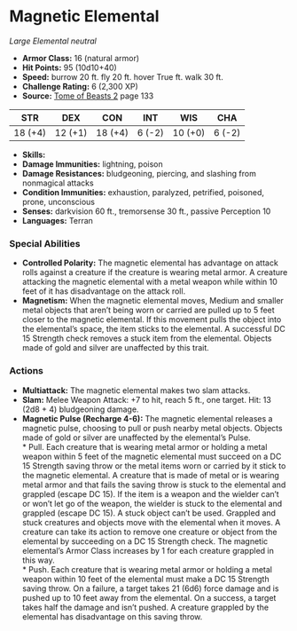 # Magnetic Elemental

*Large* *Elemental* *neutral*

- **Armor Class:** 16 (natural armor)
- **Hit Points:** 95 (10d10+40)
- **Speed:** burrow 20 ft. fly 20 ft. hover True ft. walk 30 ft.
- **Challenge Rating:** 6 (2,300 XP)
- **Source:** [Tome of Beasts 2](https://koboldpress.com/kpstore/product/tome-of-beasts-2-for-5th-edition) page 133

| STR | DEX | CON | INT | WIS | CHA |
| --- | --- | --- | --- | --- | --- |
| 18 (+4) | 12 (+1) | 18 (+4) | 6 (-2) | 10 (+0) | 6 (-2) |

- **Skills:** 
- **Damage Immunities:** lightning, poison
- **Damage Resistances:** bludgeoning, piercing, and slashing from nonmagical attacks
- **Condition Immunities:** exhaustion, paralyzed, petrified, poisoned, prone, unconscious
- **Senses:** darkvision 60 ft., tremorsense 30 ft., passive Perception 10
- **Languages:** Terran
### Special Abilities
- **Controlled Polarity:** The magnetic elemental has advantage on attack rolls against a creature if the creature is wearing metal armor. A creature attacking the magnetic elemental with a metal weapon while within 10 feet of it has disadvantage on the attack roll.
- **Magnetism:** When the magnetic elemental moves, Medium and smaller metal objects that aren’t being worn or carried are pulled up to 5 feet closer to the magnetic elemental. If this movement pulls the object into the elemental’s space, the item sticks to the elemental. A successful DC 15 Strength check removes a stuck item from the elemental. Objects made of gold and silver are unaffected by this trait.
### Actions
- **Multiattack:** The magnetic elemental makes two slam attacks.
- **Slam:** Melee Weapon Attack: +7 to hit, reach 5 ft., one target. Hit: 13 (2d8 + 4) bludgeoning damage.
- **Magnetic Pulse (Recharge 4-6):** The magnetic elemental releases a magnetic pulse, choosing to pull or push nearby metal objects. Objects made of gold or silver are unaffected by the elemental’s Pulse. <br>* Pull. Each creature that is wearing metal armor or holding a metal weapon within 5 feet of the magnetic elemental must succeed on a DC 15 Strength saving throw or the metal items worn or carried by it stick to the magnetic elemental. A creature that is made of metal or is wearing metal armor and that fails the saving throw is stuck to the elemental and grappled (escape DC 15). If the item is a weapon and the wielder can’t or won’t let go of the weapon, the wielder is stuck to the elemental and grappled (escape DC 15). A stuck object can’t be used. Grappled and stuck creatures and objects move with the elemental when it moves. A creature can take its action to remove one creature or object from the elemental by succeeding on a DC 15 Strength check. The magnetic elemental’s Armor Class increases by 1 for each creature grappled in this way. <br>* Push. Each creature that is wearing metal armor or holding a metal weapon within 10 feet of the elemental must make a DC 15 Strength saving throw. On a failure, a target takes 21 (6d6) force damage and is pushed up to 10 feet away from the elemental. On a success, a target takes half the damage and isn’t pushed. A creature grappled by the elemental has disadvantage on this saving throw.


